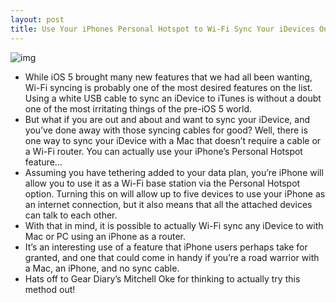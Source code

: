 ```yaml
---
layout: post
title: Use Your iPhones Personal Hotspot to Wi-Fi Sync Your iDevices On the Go
---
```

![img](http://media.idownloadblog.com/wp-content/uploads/2011/11/personal-hotspot.jpg)
* While iOS 5 brought many new features that we had all been wanting, Wi-Fi syncing is probably one of the most desired features on the list. Using a white USB cable to sync an iDevice to iTunes is without a doubt one of the most irritating things of the pre-iOS 5 world.
* But what if you are out and about and want to sync your iDevice, and you’ve done away with those syncing cables for good? Well, there is one way to sync your iDevice with a Mac that doesn’t require a cable or a Wi-Fi router. You can actually use your iPhone’s Personal Hotspot feature…
* Assuming you have tethering added to your data plan, you’re iPhone will allow you to use it as a Wi-Fi base station via the Personal Hotspot option. Turning this on will allow up to five devices to use your iPhone as an internet connection, but it also means that all the attached devices can talk to each other.
* With that in mind, it is possible to actually Wi-Fi sync any iDevice to with Mac or PC using an iPhone as a router.
* It’s an interesting use of a feature that iPhone users perhaps take for granted, and one that could come in handy if you’re a road warrior with a Mac, an iPhone, and no sync cable.
* Hats off to Gear Diary’s Mitchell Oke for thinking to actually try this method out!

